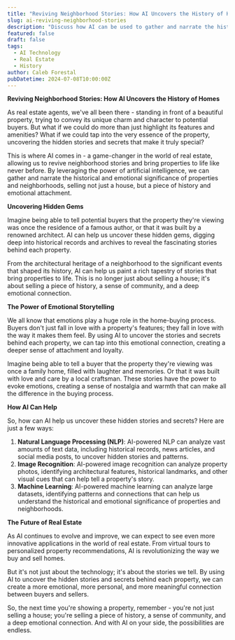 ```yaml
---
title: "Reviving Neighborhood Stories: How AI Uncovers the History of Homes"
slug: ai-reviving-neighborhood-stories
description: "Discuss how AI can be used to gather and narrate the historical and emotional significance of properties and neighborhoods."
featured: false
draft: false
tags:
  - AI Technology
  - Real Estate
  - History
author: Caleb Forestal
pubDatetime: 2024-07-08T10:00:00Z
---
```


**Reviving Neighborhood Stories: How AI Uncovers the History of Homes**

As real estate agents, we've all been there - standing in front of a beautiful property, trying to convey its unique charm and character to potential buyers. But what if we could do more than just highlight its features and amenities? What if we could tap into the very essence of the property, uncovering the hidden stories and secrets that make it truly special?

This is where AI comes in - a game-changer in the world of real estate, allowing us to revive neighborhood stories and bring properties to life like never before. By leveraging the power of artificial intelligence, we can gather and narrate the historical and emotional significance of properties and neighborhoods, selling not just a house, but a piece of history and emotional attachment.

**Uncovering Hidden Gems**

Imagine being able to tell potential buyers that the property they're viewing was once the residence of a famous author, or that it was built by a renowned architect. AI can help us uncover these hidden gems, digging deep into historical records and archives to reveal the fascinating stories behind each property.

From the architectural heritage of a neighborhood to the significant events that shaped its history, AI can help us paint a rich tapestry of stories that bring properties to life. This is no longer just about selling a house; it's about selling a piece of history, a sense of community, and a deep emotional connection.

**The Power of Emotional Storytelling**

We all know that emotions play a huge role in the home-buying process. Buyers don't just fall in love with a property's features; they fall in love with the way it makes them feel. By using AI to uncover the stories and secrets behind each property, we can tap into this emotional connection, creating a deeper sense of attachment and loyalty.

Imagine being able to tell a buyer that the property they're viewing was once a family home, filled with laughter and memories. Or that it was built with love and care by a local craftsman. These stories have the power to evoke emotions, creating a sense of nostalgia and warmth that can make all the difference in the buying process.

**How AI Can Help**

So, how can AI help us uncover these hidden stories and secrets? Here are just a few ways:

1. **Natural Language Processing (NLP)**: AI-powered NLP can analyze vast amounts of text data, including historical records, news articles, and social media posts, to uncover hidden stories and patterns.
2. **Image Recognition**: AI-powered image recognition can analyze property photos, identifying architectural features, historical landmarks, and other visual cues that can help tell a property's story.
3. **Machine Learning**: AI-powered machine learning can analyze large datasets, identifying patterns and connections that can help us understand the historical and emotional significance of properties and neighborhoods.

**The Future of Real Estate**

As AI continues to evolve and improve, we can expect to see even more innovative applications in the world of real estate. From virtual tours to personalized property recommendations, AI is revolutionizing the way we buy and sell homes.

But it's not just about the technology; it's about the stories we tell. By using AI to uncover the hidden stories and secrets behind each property, we can create a more emotional, more personal, and more meaningful connection between buyers and sellers.

So, the next time you're showing a property, remember - you're not just selling a house; you're selling a piece of history, a sense of community, and a deep emotional connection. And with AI on your side, the possibilities are endless.